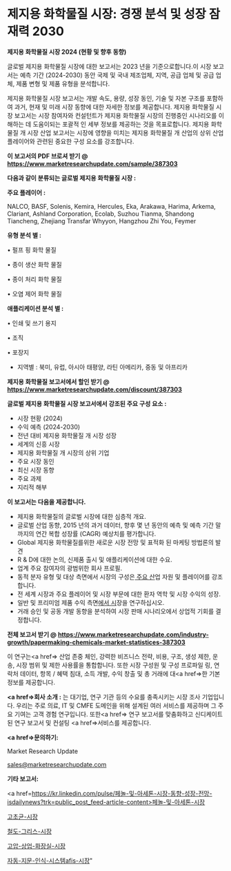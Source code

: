 # 제지용 화학물질 시장: 경쟁 분석 및 성장 잠재력 2030

<strong>제지용 화학물질 시장 2024 (현황 및 향후 동향)</strong>

글로벌 제지용 화학물질 시장에 대한 보고서는 2023 년을 기준으로합니다.이 시장 보고서는 예측 기간 (2024-2030) 동안 국제 및 국내 제조업체, 지역, 공급 업체 및 공급 업체, 제품 변형 및 제품 유형을 분석합니다.

제지용 화학물질 시장 보고서는 개발 속도, 용량, 성장 동인, 기술 및 자본 구조를 포함하여 과거, 현재 및 미래 시장 동향에 대한 자세한 정보를 제공합니다. 제지용 화학물질 시장 보고서는 시장 참여자와 컨설턴트가 제지용 화학물질 시장의 진행중인 시나리오를 이해하는 데 도움이되는 포괄적 인 세부 정보를 제공하는 것을 목표로합니다. 제지용 화학물질 개 시장 산업 보고서는 시장에 영향을 미치는 제지용 화학물질 개 산업의 상위 산업 플레이어와 관련된 중요한 구성 요소를 강조합니다.



<strong>이 보고서의 PDF 브로셔 받기 @ <a href=https://www.marketresearchupdate.com/sample/387303>https://www.marketresearchupdate.com/sample/387303</a></strong>



<strong>다음과 같이 분류되는 글로벌 제지용 화학물질 시장 :</strong>



<strong>주요 플레이어 :</strong>

NALCO, BASF, Solenis, Kemira, Hercules, Eka, Arakawa, Harima, Arkema, Clariant, Ashland Corporation, Ecolab, Suzhou Tianma, Shandong Tiancheng, Zhejiang Transfar Whyyon, Hangzhou Zhi You, Feymer



<strong>유형 분석 별 :</strong>

• 펄프 핑 화학 물질

• 종이 생산 화학 물질

• 종이 처리 화학 물질

• 오염 제어 화학 물질



<strong>애플리케이션 분석 별 :</strong>

• 인쇄 및 쓰기 용지

• 조직

• 포장지

<ul>
  <li>지역별 : 북미, 유럽, 아시아 태평양, 라틴 아메리카, 중동 및 아프리카</li>
</ul>


<strong>제지용 화학물질 보고서에서 할인 받기 @ <a href=https://www.marketresearchupdate.com/discount/387303>https://www.marketresearchupdate.com/discount/387303</a></strong>



<strong>글로벌 제지용 화학물질 시장 보고서에서 강조된 주요 구성 요소 :</strong>
<ul>
  <li>시장 현황 (2024)</li>
  <li>수익 예측 (2024-2030)</li>
  <li>전년 대비 제지용 화학물질 개 시장 성장</li>
  <li>세계의 신흥 시장</li>
  <li>제지용 화학물질 개 시장의 상위 기업</li>
  <li>주요 시장 동인</li>
  <li>최신 시장 동향</li>
  <li>주요 과제</li>
  <li>지리적 해부</li>
</ul>


<strong>이 보고서는 다음을 제공합니다.</strong>
<ul>
  <li>제지용 화학물질의 글로벌 시장에 대한 심층적 개요.</li>
  <li>글로벌 산업 동향, 2015 년의 과거 데이터, 향후 몇 년 동안의 예측 및 예측 기간 말까지의 연간 복합 성장률 (CAGR) 예상치를 평가합니다.</li>
  <li>Global 제지용 화학물질를위한 새로운 시장 전망 및 표적화 된 마케팅 방법론의 발견</li>
  <li>R &amp; D에 대한 논의, 신제품 출시 및 애플리케이션에 대한 수요.</li>
  <li>업계 주요 참여자의 광범위한 회사 프로필.</li>
  <li>동적 분자 유형 및 대상 측면에서 시장의 구성은<a href=> 주요 산</a>업 자원 및 플레이어를 강조합니다.</li>
  <li>전 세계 시장과 주요 플레이어 및 시장 부문에 대한 환자 역학 및 시장 수익의 성장.</li>
  <li>일반 및 프리미엄 제품 수익 측면<a href=>에서 시</a>장을 연구하십시오.</li>
  <li>거래 승인 및 공동 개발 동향을 분석하여 시장 판매 시나리오에서 상업적 기회를 결정합니다.</li>
</ul>



<strong>전체 보고서 받기 @ <a href=https://www.marketresearchupdate.com/industry-growth/papermaking-chemicals-market-statistices-387303>https://www.marketresearchupdate.com/industry-growth/papermaking-chemicals-market-statistices-387303</a></strong>

이 연구는<a href=> 산업 존중</a> 체인, 강력한 비즈니스 전략, 비용, 구조, 생성 제한, 운송, 시장 범위 및 제한 사용률을 통합합니다. 또한 시장 구성원 및 구성 프로파일 링, 연락처 데이터, 항목 / 혜택 침대, 소득 개발, 수익 창출 및 총 거래에 대<a href=>한 기본 </a>정보를 제공합니다.



<strong><a href=>회사 소</a>개 :</strong>
는 대기업, 연구 기관 등의 수요를 충족시키는 시장 조사 기업입니다. 우리는 주로 의료, IT 및 CMFE 도메인을 위해 설계된 여러 서비스를 제공하며 그 주요 기여는 고객 경험 연구입니다. 또한<a href=> 연구 보</a>고서를 맞춤화하고 신디케이트 된 연구 보고서 및 컨설팅 <a href=>서비스</a>를 제공합니다.



<strong><a href=>문의하기:</a></strong>

Market Research Update

sales@marketresearchupdate.com



<strong>기타 보고서:</strong>

<a href=https://kr.linkedin.com/pulse/페놀-및-아세톤-시장-동향-성장-전망-isdailynews?trk=public_post_feed-article-content>페놀-및-아세톤-시장</a>

<a href=https://www.linkedin.com/pulse/고초균-시장-세분화-연구-및-목표-고객2029년-consumer-connection-compendium-ana/>고초균-시장</a>

<a href=https://www.linkedin.com/pulse/철도-그리스-시장-경쟁-분석-및-성장-잠재력-2029-isdailynews-t2rjf/>철도-그리스-시장</a>

<a href=https://www.linkedin.com/pulse/고압-상업-화장실-시장-경쟁-분석-및-성장-잠재력-2029-analytics-alchemy-360-analysis-iszbf/>고압-상업-화장실-시장</a>

<a href=https://www.linkedin.com/pulse/자동-지문-인식-시스템afis-시장-경쟁-분석-및-성장-잠재력-0uhsc/>자동-지문-인식-시스템afis-시장</a>"
